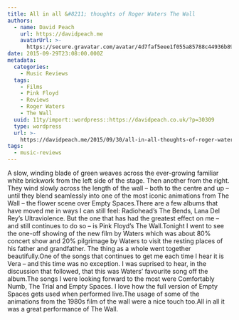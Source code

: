 ```yaml
---
title: All in all &#8211; thoughts of Roger Waters The Wall
authors:
  - name: David Peach
    url: https://davidpeach.me
    avatarUrl: >-
      https://secure.gravatar.com/avatar/4d7faf5eee1f055a85788c44936b8995eaab6dfb004e7854ec747ccb272e91ee?s=96&d=mm&r=g
date: 2015-09-29T23:08:00.000Z
metadata:
  categories:
    - Music Reviews
  tags:
    - Films
    - Pink Floyd
    - Reviews
    - Roger Waters
    - The Wall
  uuid: 11ty/import::wordpress::https://davidpeach.co.uk/?p=30309
  type: wordpress
  url: >-
    https://davidpeach.me/2015/09/30/all-in-all-thoughts-of-roger-waters-the-wall/
tags:
  - music-reviews
---
```

A slow, winding blade of green weaves across the ever-growing familiar white brickwork from the left side of the stage. Then another from the right. They wind slowly across the length of the wall – both to the centre and up – until they blend seamlessly into one of the most iconic animations from The Wall – the flower scene over Empty Spaces.There are a few albums that have moved me in ways I can still feel: Radiohead’s The Bends, Lana Del Rey’s Ultraviolence. But the one that has had the greatest effect on me – and still continues to do so – is Pink Floyd’s The Wall.Tonight I went to see the one-off showing of the new film by Waters which was about 80% concert show and 20% pilgrimage by Waters to visit the resting places of his father and grandfather. The thing as a whole went together beautifully.One of the songs that continues to get me each time I hear it is Vera – and this time was no exception. I was suprised to hear, in the discussion that followed, that this was Waters’ favourite song off the album.The songs I were looking forward to the most were Comfortably Numb, The Trial and Empty Spaces. I love how the full version of Empty Spaces gets used when performed live.The usage of some of the animations from the 1980s film of the wall were a nice touch too.All in all it was a great performance of The Wall.